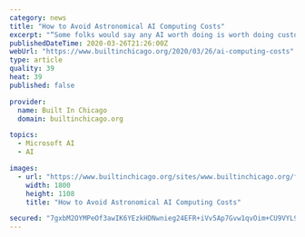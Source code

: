 ```yaml
---
category: news
title: "How to Avoid Astronomical AI Computing Costs"
excerpt: "“Some folks would say any AI worth doing is worth doing custom — I’m not sure I agree with that,” said Karl Freund, a senior analyst for high-performance computing and machine learning at Moor Insights and Strategy. “There is some easy, low-hanging fruit for AI adoption that can be adequately served just by accessing Microsoft Azure."
publishedDateTime: 2020-03-26T21:26:00Z
webUrl: "https://www.builtinchicago.org/2020/03/26/ai-computing-costs"
type: article
quality: 39
heat: 39
published: false

provider:
  name: Built In Chicago
  domain: builtinchicago.org

topics:
  - Microsoft AI
  - AI

images:
  - url: "https://www.builtinchicago.org/sites/www.builtinchicago.org/files/2020-03/computing-costs-ai-banner.jpg"
    width: 1800
    height: 1108
    title: "How to Avoid Astronomical AI Computing Costs"

secured: "7gxbM2OYMPeOf3awIK6YEzkHDNwnieg24EFR+iVv5Ap7Gvw1qvOim+CU9VYL9DJpOnXywl+1C5PSeg01YtMI0fSLIL21zmOg6Az60CSjRGI9cf5NED1rR0AVpi6Kwd+mXC1MM3tXxArRQImb1wKM0nz8zj0XrALlxpDz9ex++MGucZa8wu4ZjoY3lNlLxEmc7UTWpTpZt6E+xiwiA2YFdpjEZkhEDnbKeR/e4YtBFRe9HGqf/F2UAkU5sWagvlkvDjuYWEvGvOO7n5ksdXxMuedJhp+4b9Ol9yai9oFuSlT92WVlBdyqbyDCllApVCYv;S5837QnHnwY1e6boBrsE7A=="
---
```


